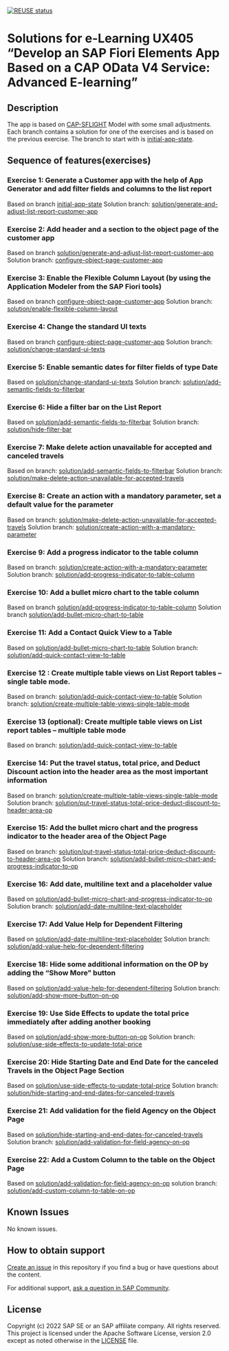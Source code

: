 
[![REUSE status](https://api.reuse.software/badge/github.com/SAP-samples/fiori-elements-v4-cap-advanced)](https://api.reuse.software/info/github.com/SAP-samples/fiori-elements-v4-cap-advanced)

# Solutions for e-Learning UX405 “Develop an SAP Fiori Elements App Based on a CAP OData V4 Service: Advanced E-learning”

## Description
<!-- Please include SEO-friendly description -->
The app is based on [CAP-SFLIGHT](https://github.com/SAP-samples/cap-sflight) Model with some small adjustments. 
Each branch contains a solution for one of the exercises and is based on the previous exercise. The branch to start with is [initial-app-state](https://github.com/SAP-samples/fiori-elements-v4-cap-advanced/tree/initial-app-state). 

## Sequence of features(exercises)
### Exercise 1: Generate a Customer app with the help of App Generator and add filter fields and columns to the list report
Based on branch [initial-app-state](https://github.com/SAP-samples/fiori-elements-v4-cap-advanced/tree/initial-app-state)
Solution branch: [solution/generate-and-adjust-list-report-customer-app](https://github.com/SAP-samples/fiori-elements-v4-cap-advanced/tree/solution/generate-and-adjust-list-report-customer-app)
### Exercise 2: Add header and a section to the object page of the customer app
Based on branch [solution/generate-and-adjust-list-report-customer-app](https://github.com/SAP-samples/fiori-elements-v4-cap-advanced/tree/solution/generate-and-adjust-list-report-customer-app)
Solution branch: [configure-object-page-customer-app](https://github.com/SAP-samples/fiori-elements-v4-cap-advanced/tree/solution/configure-object-page-customer-app)
### Exercise 3: Enable the Flexible Column Layout (by using the Application Modeler from the SAP Fiori tools)
Based on branch  [configure-object-page-customer-app](https://github.com/SAP-samples/fiori-elements-v4-cap-advanced/tree/solution/configure-object-page-customer-app)
Solution branch: [solution/enable-flexible-column-layout](https://github.com/SAP-samples/fiori-elements-v4-cap-advanced/tree/solution/flexible-column-layout)
### Exercise 4: Change the standard UI texts
Based on branch  [configure-object-page-customer-app](https://github.com/SAP-samples/fiori-elements-v4-cap-advanced/tree/solution/configure-object-page-customer-app)
Solution branch: [solution/change-standard-ui-texts](https://github.com/SAP-samples/fiori-elements-v4-cap-advanced/tree/solution/change-standard-ui-texts)
### Exercise 5: Enable semantic dates for filter fields of type Date 
Based on [solution/change-standard-ui-texts](https://github.com/SAP-samples/fiori-elements-v4-cap-advanced/tree/solution/change-standard-ui-texts)
Solution branch: [solution/add-semantic-fields-to-filterbar](https://github.com/SAP-samples/fiori-elements-v4-cap-advanced/tree/solution/add-semantic-fields-to-filterbar)
### Exercise 6: Hide a filter bar on the List Report
Based on [solution/add-semantic-fields-to-filterbar](https://github.com/SAP-samples/fiori-elements-v4-cap-advanced/tree/solution/add-semantic-fields-to-filterbar)
Solution branch: [solution/hide-filter-bar](https://github.com/SAP-samples/fiori-elements-v4-cap-advanced/tree/solution/hide-filter-bar)
### Exercise 7: Make delete action unavailable for accepted and canceled travels
Based on branch: [solution/add-semantic-fields-to-filterbar](https://github.com/SAP-samples/fiori-elements-v4-cap-advanced/tree/solution/add-semantic-fields-to-filterbar)
Solution branch: [solution/make-delete-action-unavailable-for-accepted-travels](https://github.com/SAP-samples/fiori-elements-v4-cap-advanced/tree/solution/make-delete-action-unavailable-for-accepted-travels)
### Exercise 8: Create an action with a mandatory parameter, set a default value for the parameter
Based on branch: [solution/make-delete-action-unavailable-for-accepted-travels](https://github.com/SAP-samples/fiori-elements-v4-cap-advanced/tree/solution/make-delete-action-unavailable-for-accepted-travels)
Solution branch: [solution/create-action-with-a-mandatory-parameter](https://github.com/SAP-samples/fiori-elements-v4-cap-advanced/tree/solution/create-action-with-a-mandatory-parameter)
### Exercise 9: Add a progress indicator to the table column
Based on branch: [solution/create-action-with-a-mandatory-parameter](https://github.com/SAP-samples/fiori-elements-v4-cap-advanced/tree/solution/create-action-with-a-mandatory-parameter)
Solution branch: [solution/add-progress-indicator-to-table-column](https://github.com/SAP-samples/fiori-elements-v4-cap-advanced/tree/solution/add-progress-indicator-to-table-column)
### Exercise 10: Add a bullet micro chart to the table column
Based on branch [solution/add-progress-indicator-to-table-column](https://github.com/SAP-samples/fiori-elements-v4-cap-advanced/tree/solution/add-progress-indicator-to-table-column)
Solution branch [solution/add-bullet-micro-chart-to-table](https://github.com/SAP-samples/fiori-elements-v4-cap-advanced/tree/solution/add-bullet-micro-chart-to-table)
### Exercise 11: Add a Contact Quick View to a Table
Based on [solution/add-bullet-micro-chart-to-table](https://github.com/SAP-samples/fiori-elements-v4-cap-advanced/tree/solution/add-bullet-micro-chart-to-table)
Solution branch: [solution/add-quick-contact-view-to-table]()
### Exercise 12 : Create multiple table views on List Report tables – single table mode. 
Based on branch: [solution/add-quick-contact-view-to-table](https://github.com/SAP-samples/fiori-elements-v4-cap-advanced/tree/solution/add-quick-contact-view-to-table)
Solution branch:  [solution/create-multiple-table-views-single-table-mode](https://github.com/SAP-samples/fiori-elements-v4-cap-advanced/tree/solution/create-multiple-table-views-single-table-mode)
### Exercise 13 (optional): Create multiple table views on List report tables – multiple table mode
Based on branch: [solution/add-quick-contact-view-to-table](https://github.com/SAP-samples/fiori-elements-v4-cap-advanced/tree/solution/add-quick-contact-view-to-table)
### Exercise 14:  Put the travel status, total price, and Deduct Discount action into the header area as the most important information
Based on branch:  [solution/create-multiple-table-views-single-table-mode](https://github.com/SAP-samples/fiori-elements-v4-cap-advanced/tree/solution/create-multiple-table-views-single-table-mode)
Solution branch: [solution/put-travel-status-total-price-deduct-discount-to-header-area-op](https://github.com/SAP-samples/fiori-elements-v4-cap-advanced/tree/solution/put-travel-status-total-price-deduct-discount-to-header-area-op)
### Exercise 15:  Add the bullet micro chart and the progress indicator to the header area of the Object Page
Based on branch: [solution/put-travel-status-total-price-deduct-discount-to-header-area-op](https://github.com/SAP-samples/fiori-elements-v4-cap-advanced/tree/solution/put-travel-status-total-price-deduct-discount-to-header-area-op)
Solution branch: [solution/add-bullet-micro-chart-and-progress-indicator-to-op](https://github.com/SAP-samples/fiori-elements-v4-cap-advanced/tree/solution/add-bullet-micro-chart-and-progress-indicator-to-op)
### Exercise 16: Add date, multiline text and a placeholder value
Based on [solution/add-bullet-micro-chart-and-progress-indicator-to-op](https://github.com/SAP-samples/fiori-elements-v4-cap-advanced/tree/solution/add-bullet-micro-chart-and-progress-indicator-to-op)
Solution branch: [solution/add-date-multiline-text-placeholder](https://github.com/SAP-samples/fiori-elements-v4-cap-advanced/tree/solution/add-date-multiline-text-placeholder)
### Exercise 17: Add Value Help for Dependent Filtering 
Based on [solution/add-date-multiline-text-placeholder](https://github.com/SAP-samples/fiori-elements-v4-cap-advanced/tree/solution/add-date-multiline-text-placeholder)
Solution branch:  [solution/add-value-help-for-dependent-filtering](https://github.com/SAP-samples/fiori-elements-v4-cap-advanced/tree/solution/add-value-help-for-dependent-filtering)
### Exercise 18: Hide some additional information on the OP by adding the “Show More” button
Based on [solution/add-value-help-for-dependent-filtering](https://github.com/SAP-samples/fiori-elements-v4-cap-advanced/tree/solution/add-value-help-for-dependent-filtering)
Solution branch: [solution/add-show-more-button-on-op](https://github.com/SAP-samples/fiori-elements-v4-cap-advanced/tree/solution/add-show-more-button-on-op)
### Exercise 19: Use Side Effects to update the total price immediately after adding another booking
Based on [solution/add-show-more-button-on-op](https://github.com/SAP-samples/fiori-elements-v4-cap-advanced/tree/solution/add-show-more-button-on-op)
Solution branch:  [solution/use-side-effects-to-update-total-price](https://github.com/SAP-samples/fiori-elements-v4-cap-advanced/tree/solution/use-side-effects-to-update-total-price)
### Exercise 20: Hide Starting Date and End Date for the canceled Travels in the Object Page Section
Based on [solution/use-side-effects-to-update-total-price](https://github.com/SAP-samples/fiori-elements-v4-cap-advanced/tree/solution/use-side-effects-to-update-total-price)
Solution branch: [solution/hide-starting-and-end-dates-for-canceled-travels](https://github.com/SAP-samples/fiori-elements-v4-cap-advanced/tree/solution/hide-starting-and-end-dates-for-canceled-travels)
### Exercise 21: Add validation for the field Agency on the Object Page
Based on [solution/hide-starting-and-end-dates-for-canceled-travels](https://github.com/SAP-samples/fiori-elements-v4-cap-advanced/tree/solution/hide-starting-and-end-dates-for-canceled-travels)
Solution branch: [solution/add-validation-for-field-agency-on-op](https://github.com/SAP-samples/fiori-elements-v4-cap-advanced/tree/solution/add-validation-for-field-agency-on-op)
### Exercise 22: Add a Custom Column to the table on the Object Page 
Based on [solution/add-validation-for-field-agency-on-op](https://github.com/SAP-samples/fiori-elements-v4-cap-advanced/tree/solution/add-validation-for-field-agency-on-op)
solution branch: [solution/add-custom-column-to-table-on-op](https://github.com/SAP-samples/fiori-elements-v4-cap-advanced/tree/solution/add-custom-column-to-table-on-op)

## Known Issues
No known issues.
<!-- You may simply state "No known issues. -->

## How to obtain support
[Create an issue](https://github.com/SAP-samples/<repository-name>/issues) in this repository if you find a bug or have questions about the content.
 
For additional support, [ask a question in SAP Community](https://answers.sap.com/questions/ask.html).

## License
Copyright (c) 2022 SAP SE or an SAP affiliate company. All rights reserved. This project is licensed under the Apache Software License, version 2.0 except as noted otherwise in the [LICENSE](LICENSE) file.
